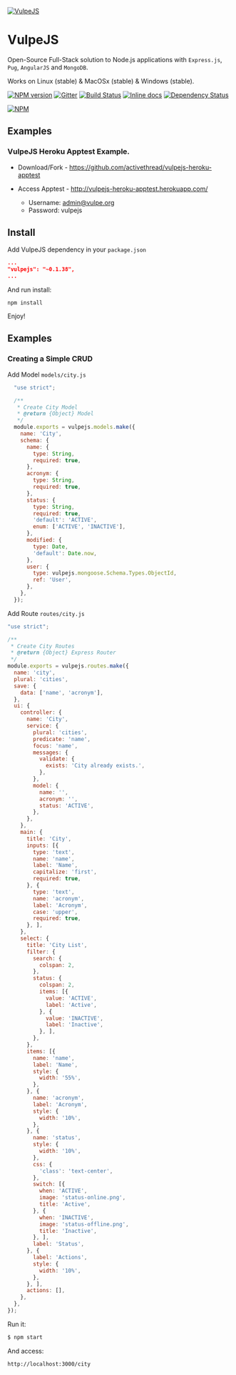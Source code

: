 [![VulpeJS](https://github.com/activethread/vulpejs/raw/master/images/vulpejs.png)](http://activethread.github.io/vulpejs/)

# VulpeJS

Open-Source Full-Stack solution to Node.js applications with `Express.js`, `Pug`, `AngularJS` and `MongoDB`.

Works on Linux (stable) & MacOSx (stable) & Windows (stable).

[![NPM version](https://badge.fury.io/js/vulpejs.svg)](http://badge.fury.io/js/vulpejs) [![Gitter](https://badges.gitter.im/activethread/vulpejs.svg)](https://gitter.im/activethread/vulpejs?utm_source=badge&utm_medium=badge&utm_campaign=pr-badge&utm_content=badge) [![Build Status](https://api.travis-ci.org/activethread/vulpejs.svg?branch=master)](https://travis-ci.org/activethread/vulpejs) [![Inline docs](http://inch-ci.org/github/activethread/vulpejs.svg?branch=master)](http://inch-ci.org/github/activethread/vulpejs) [![Dependency Status](https://david-dm.org/activethread/vulpejs.svg)](https://david-dm.org/activethread/vulpejs)

[![NPM](https://nodei.co/npm/vulpejs.png?downloads=true&downloadRank=true)](https://nodei.co/npm/vulpejs/)

## Examples

### VulpeJS Heroku Apptest Example.

- Download/Fork - <https://github.com/activethread/vulpejs-heroku-apptest>
- Access Apptest - <http://vulpejs-heroku-apptest.herokuapp.com/>

  - Username: admin@vulpe.org
  - Password: vulpejs

## Install

Add VulpeJS dependency in your `package.json`

```json
...
"vulpejs": "~0.1.38",
...
```

And run install:

```
npm install
```

Enjoy!

## Examples

### Creating a Simple CRUD

Add Model `models/city.js`

```javascript
  "use strict";

  /**
   * Create City Model
   * @return {Object} Model
   */
  module.exports = vulpejs.models.make({
    name: 'City',
    schema: {
      name: {
        type: String,
        required: true,
      },
      acronym: {
        type: String,
        required: true,
      },
      status: {
        type: String,
        required: true,
        'default': 'ACTIVE',
        enum: ['ACTIVE', 'INACTIVE'],
      },
      modified: {
        type: Date,
        'default': Date.now,
      },
      user: {
        type: vulpejs.mongoose.Schema.Types.ObjectId,
        ref: 'User',
      },
    },
  });
```

Add Route `routes/city.js`

```javascript
"use strict";

/**
 * Create City Routes
 * @return {Object} Express Router
 */
module.exports = vulpejs.routes.make({
  name: 'city',
  plural: 'cities',
  save: {
    data: ['name', 'acronym'],
  },
  ui: {
    controller: {
      name: 'City',
      service: {
        plural: 'cities',
        predicate: 'name',
        focus: 'name',
        messages: {
          validate: {
            exists: 'City already exists.',
          },
        },
        model: {
          name: '',
          acronym: '',
          status: 'ACTIVE',
        },
      },
    },
    main: {
      title: 'City',
      inputs: [{
        type: 'text',
        name: 'name',
        label: 'Name',
        capitalize: 'first',
        required: true,
      }, {
        type: 'text',
        name: 'acronym',
        label: 'Acronym',
        case: 'upper',
        required: true,
      }, ],
    },
    select: {
      title: 'City List',
      filter: {
        search: {
          colspan: 2,
        },
        status: {
          colspan: 2,
          items: [{
            value: 'ACTIVE',
            label: 'Active',
          }, {
            value: 'INACTIVE',
            label: 'Inactive',
          }, ],
        },
      },
      items: [{
        name: 'name',
        label: 'Name',
        style: {
          width: '55%',
        },
      }, {
        name: 'acronym',
        label: 'Acronym',
        style: {
          width: '10%',
        },
      }, {
        name: 'status',
        style: {
          width: '10%',
        },
        css: {
          'class': 'text-center',
        },
        switch: [{
          when: 'ACTIVE',
          image: 'status-online.png',
          title: 'Active',
        }, {
          when: 'INACTIVE',
          image: 'status-offline.png',
          title: 'Inactive',
        }, ],
        label: 'Status',
      }, {
        label: 'Actions',
        style: {
          width: '10%',
        },
      }, ],
      actions: [],
    },
  },
});
```

Run it:

```bash
$ npm start
```

And access:

```
http://localhost:3000/city
```
